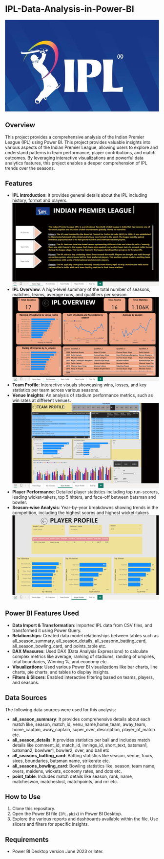 # IPL-Data-Analysis-in-Power-BI

![](IPL_Logo.jpg)

## Overview
This project provides a comprehensive analysis of the Indian Premier League (IPL) using Power BI. This project provides valuable insights into various aspects of the Indian Premier League, allowing users to explore and understand patterns in team performance, player contributions, and match outcomes. By leveraging interactive visualizations and powerful data analytics features, this project enables a deeper comprehension of IPL trends over the seasons.

## Features
- **IPL Introduction**: It provides general details about the IPL including history, format and players.
  ![](Home.png)
- **IPL Overview**: A high-level summary of the total number of seasons, matches, teams, average runs, and qualifiers per season.
  ![](IPL_Overview.png)
- **Team Profile**: Interactive visuals showcasing wins, losses, and key statistics per team across various seasons.
- **Venue Insights**: An analysis of stadium performance metrics, such as win rates at different venues.
  ![](Team_Profile.png)
- **Player Performance**: Detailed player statistics including top run-scorers, leading wicket-takers, top 5 hitters, and face-off between batsman and bowler.
- **Season-wise Analysis**: Year-by-year breakdowns showing trends in the competition, including the highest scores and highest wicket-takers
  ![](Player_Profile.png)
  
## Power BI Features Used
- **Data Import & Transformation**: Imported IPL data from CSV files, and transformed it using Power Query.
- **Relationships**: Created data model relationships between tables such as all_season_summary, all_season_details, all_seasonn_batting_card, all_season_bowling_card, and points_table etc.
- **DAX Measures**: Used DAX (Data Analysis Expressions) to calculate complex metrics like average, ranking of stadiums, randing of umpires, total boundaries, Winning %, and economy etc.
- **Visualizations**: Used various Power BI visualizations like bar charts, line charts, pie charts, and tables to display insights.
- **Filters & Slicers**: Enabled interactive filtering based on teams, players, and seasons.

## Data Sources
The following data sources were used for this analysis:
- **all_season_summary**: It provides comprehensive details about each match like, season, match_id, venu_name,home_team, away_team, home_captain, away_captain, super_over, description, player_of_match etc.
- **all_season_details**: It provides statistics per ball and includes match details like comment_id, match_id, innings_id, short_text, batsman1, batsman2, bowlwer1, bowler2, over, and ball etc
- **all_seasons_batting_card**: Batting statistics like season, venue, fours, sixes, boundaries, batsman name, strikerate etc.
- **all_seasons_bowling_card**: Bowling statistics like, season, team name, overs, maidens, wickets, economy rates, and dots etc.
- **point_table**: Includes match details like season, rank, name, matcheswon, matcheslost, matchpoints, and nrr etc.

## How to Use
1. Clone this repository.
2. Open the Power BI file (`IPL.pbix`) in Power BI Desktop.
3. Explore the various reports and dashboards available within the file. Use slicers and filters for specific insights.

## Requirements
- Power BI Desktop version June 2023 or later.
